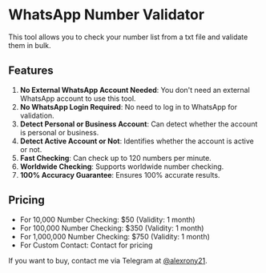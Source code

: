 # WhatsApp Number Validator

This tool allows you to check your number list from a txt file and validate them in bulk.

## Features

1. **No External WhatsApp Account Needed**: You don't need an external WhatsApp account to use this tool.
2. **No WhatsApp Login Required**: No need to log in to WhatsApp for validation.
3. **Detect Personal or Business Account**: Can detect whether the account is personal or business.
4. **Detect Active Account or Not**: Identifies whether the account is active or not.
5. **Fast Checking**: Can check up to 120 numbers per minute.
6. **Worldwide Checking**: Supports worldwide number checking.
7. **100% Accuracy Guarantee**: Ensures 100% accurate results.

## Pricing

- For 10,000 Number Checking: $50 (Validity: 1 month)
- For 100,000 Number Checking: $350 (Validity: 1 month)
- For 1,000,000 Number Checking: $750 (Validity: 1 month)
- For Custom Contact: Contact for pricing

If you want to buy, contact me via Telegram at [@alexrony21](https://t.me/alexrony21).
